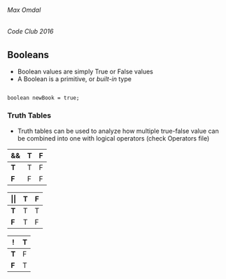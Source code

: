 ###### Max Omdal ######
###### Code Club 2016 ######

## Booleans ##

- Boolean values are simply True or False values
- A Boolean is a primitive, or *built-in* type

```

boolean newBook = true;

```

### Truth Tables ###
- Truth tables can be used to analyze how multiple true-false value can be combined into one with logical operators (check Operators file)

| &&     | T  | F  |
| -----  | -- | -- |
| **T**  | T  | F  |
| **F**  | F  | F  |

|&#124;&#124; | T  | F  |
| -----  | -- | -- |
| **T**  | T  | T  |
| **F**  | T  | F  |

| !      | T  |
| -----  | -- |
| **T**  | F  |
| **F**  | T  |
